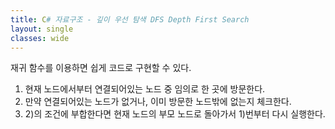 ```yaml
---
title: C# 자료구조 - 깊이 우선 탐색 DFS Depth First Search
layout: single
classes: wide
---
```


재귀 함수를 이용하면 쉽게 코드로 구현할 수 있다.

1) 현재 노드에서부터 연결되어있는 노드 중 임의로 한 곳에 방문한다.
2) 만약 연결되어있는 노드가 없거나, 이미 방문한 노드밖에 없는지 체크한다.
3) 2)의 조건에 부합한다면 현재 노드의 부모 노드로 돌아가서 1)번부터 다시 실행한다.
